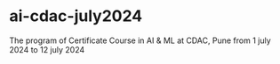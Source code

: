 # ai-cdac-july2024
The program of Certificate Course in AI &amp; ML at CDAC, Pune from 1 july 2024 to 12 july 2024
